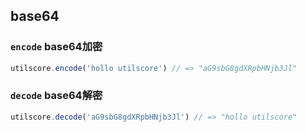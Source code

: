 ## base64 
### `encode` base64加密
```javascript
utilscore.encode('hollo utilscore') // => "aG9sbG8gdXRpbHNjb3Jl"
```

### `decode` base64解密
```javascript
utilscore.decode('aG9sbG8gdXRpbHNjb3Jl') // => "hollo utilscore"
```